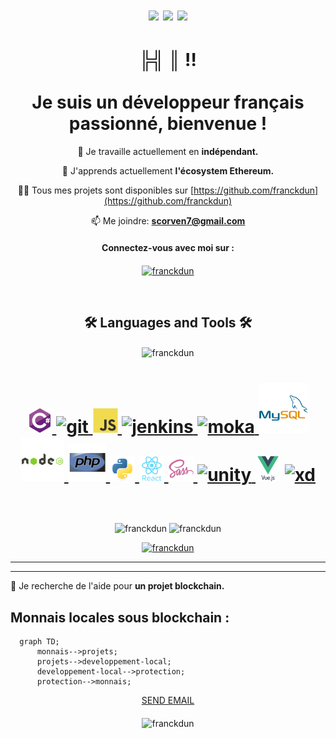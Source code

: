 

<!-- username 
<h2 align="center"> ✨ <img src=" https://komarev.com/ghpvc/?username=franckdun&label=Profile%20views&color=0e75b6&style=flat" alt="franckdun" /> ✨ </h2>
-->

<!-- frise -->
<h1 align="center"> <img src="https://media.giphy.com/media/dxn6fRlTIShoeBr69N/giphy.gif" width="75px">  <img src="https://media.giphy.com/media/du3J3cXyzhj75IOgvA/giphy.gif" width="76.5px">  <img src="https://media.giphy.com/media/dxn6fRlTIShoeBr69N/giphy.gif" width="75px"> </h1>
 
<!-- Intro phrase --> 
 
<h1 align="center">&#9568;&#9571; &#9553; &#8252; <br><br>
Je suis un développeur français passionné, bienvenue !</h1>


<!-- presentation -->

<div align="center">
  
🔭 Je travaille actuellement en **indépendant.**

🌱 J'apprends actuellement **l'écosystem Ethereum.**


👨‍💻 Tous mes projets sont disponibles sur [https://github.com/franckdun](https://github.com/franckdun)
<!-- 💬 Interrogez-moi sur **"le future à venir".** -->
📫 Me joindre: **scorven7@gmail.com**
  </div>
 
<!--- Social network -->
<h4 align="center">Connectez-vous avec moi sur :</h4>
<!-- Icone codepen -->
<p align="center"> 
<a href="https://codepen.io/franckdun" target="blank"><img align="center" src="https://raw.githubusercontent.com/rahuldkjain/github-profile-readme-generator /master/src/images/icons/Social/codepen.svg" alt="franckdun" height="50" width="50" /></a>
</p>
<br>

<!-- Technos -->

<h2 align="center">🛠 Languages and Tools 🛠</h2>

<p align="center">
  <img align="center" src="https://github-readme-stats.vercel.app/api/top-langs?username=franckdun&theme=onedark&show_icons=true&locale=en&layout=compact" alt="franckdun" /> </p>
  
<h1 align="center"> 
  
  <a href="https://www.w3schools.com/cs/" target="_blank" rel="noreferrer"> <img src="https://raw.githubusercontent.com/devicons/devicon/master/icons/csharp/csharp-original.svg" alt="csharp" width="40" height="40"/> </a> <a href="https://git- scm.com/" target="_blank" rel="noreferrer"> <img src="https://www.vectorlogo.zone/logos/git-scm/git-scm-icon.svg" alt="git" width="40" height="40"/> </a> <a href="https://developer.mozilla.org/en-US/docs/Web/JavaScript" target="_blank" rel="noreferrer "> <img src="https://raw.githubusercontent.com/devicons/devicon/master/icons/javascript/javascript-original.svg" alt="javascript" width="40" height="40"/> </a> <a href="https:// www.jenkins.io" target="_blank" rel="noreferrer"> <img src="https://www.vectorlogo.zone/logos/jenkins/jenkins-icon.svg" alt="jenkins" width=" 40" height="40"/> </a> <a href="https://mochajs.org" target="_blank" rel="noreferrer"> <img src="https://www.vectorlogo.zone/logos/mochajs/mochajs-icon.svg" alt="moka" width="40" height="40"/> </a> <a href="https://www.mysql.com/" target="_blank" rel="noreferrer"> <img src="https://raw.githubusercontent.com/devicons/devicon/master/icons/mysql/mysql-original-wordmark.svg" alt="mysql" width="80" height="80"/> </a> <a href="https://nodejs.org" target="_blank" rel="noreferrer"> <img src="https://raw.githubusercontent.com/devicons/devicon/master/icons/nodejs/nodejs-original-wordmark.svg" alt="nodejs" width="70" height="70"/> </a> <a href="https://www.php.net" target="_blank" rel="noreferrer"> <img src="https://raw.githubusercontent.com/devicons/devicon/master/icons/php/php-original.svg" alt="php" width="60" height="60"/> </a> <a href="https://www.python.org" target="_blank" rel="noreferrer"> <img src ="https://raw.githubusercontent.com/devicons/devicon/master/icons/python/python-original.svg" alt="python" width="40" height="40"/> </a> <a href="https://reactjs.org/" target="_blank" rel="noreferrer"> <img src="https://raw.githubusercontent.com/devicons/devicon/master/icons/react/react-original-wordmark.svg" alt="réagir" width="40" height="40"/> </a> <a href="https://sass-lang.com" target="_blank" rel="noreferrer"> <img src="https://raw.githubusercontent.com/devicons/devicon/master/icons/sass/sass-original.svg" alt="sass" width="40" height=" 40"/> </a> <a href="https://unity.com/" target="_blank" rel="noreferrer"> <img src="https://www.vectorlogo.zone/logos/unity3d/unity3d-icon.svg" alt="unity" width="40" height="40"/> </a> <a href="https://vuejs.org/" target="_blank" rel= "noreferrer"> <img src="https://raw.githubusercontent.com/devicons/devicon/master/icons/vuejs/vuejs-original-wordmark.svg" alt="vuejs" width="40" height=" 40"/></a> <a href="https://www.adobe.com/products/xd.html" target="_blank" rel="noreferrer"> <img src="https://cdn.worldvectorlogo.com/logos/adobe-xd.svg" alt="xd" width="40" height="40"/> </a> 
  
</h1>
<br>


<p align="center"> 
  <img align="center" src="https://github-readme-stats.vercel.app/api?username=franckdun&theme=onedark&show_icons=true&locale=fr" alt="franckdun" /> <img align="center" src="https://github-readme-streak-stats.herokuapp.com/?user=franckdun&theme=onedark&" alt="franckdun" />
</p>


<!-- github coupes sombre-->

<p align="center">
  <a href="https://github.com/ryo-ma/github-profile-trophy"><img src="https://github-profile-trophy.vercel.app/?username=franckdun&theme=onedark" alt="franckdun" /></a > </p>

<!-- github coupes blanches-->
<!-- <p align="center"> <a href="https:/ /github.com/ryo-ma/github-profile-trophy"><img src="https://github-profile-trophy.vercel.app/?username=franckdun" alt="franckdun" /></a > </p> -->

----------------------------------------------------------------------------------------------------------

<!-- Projects 
<h2 align="center"> My latest projects </h2>
<div align="center">
  <table>
        <tr>
            <td width="50%">
                <h3 align="center">My Blog 📰</h3>
                <p align="center">
                    <a href="#" target="_blank" rel="noreferrer"> <img src="" alt="franckdun blog"/> </a>
                    <p align="center">
                        This is my own blog where I share my knowledges
                    </p>
            </p>
            </td>
            <td width="50%">
                <h3 align="center">Chillflix 🎶</h3>
                <p align="center">
                    <a href="https://www.chillflix.art/" target="_blank" rel="noreferrer"> <img src="./static/chillflix.gif" alt="chillflix"/> </a>
                    <p align="center">
                        A chill radio from youtube to listen Lo-Fi music without being disturbed
                    </p>
            </p>
            </td>
        </tr>
        <tr>
            <td width="50%">
                <h3 align="center">CCbox TV 📹</h3>
                <p align="center">
                    <a href="https://cacabox-tv.com/" target="_blank" rel="noreferrer"> <img src="./static/ccbox-tv.gif" alt="ccbox-tv"/> </a>
                    <p align="center">
                        A netflix like for the Youtube Channel Cacabox TV
                    </p>
                </p>
            </td>
            <td width="50%">
                <h3 align="center">Unbox JS 📦</h3>
                <p align="center">
                    <a href="https://www.npmjs.com/package/unbox-js" target="_blank" rel="noreferrer"> <img src="./static/unbox-js.gif" alt="unbox-js"/> </a>
                    <a href="https://www.npmjs.com/package/unbox-js" target="blank"><img src="https://img.shields.io/npm/dy/unbox-js" alt="unbox-js-badge" /></a>
                    <p align="center">
                        NPM repository created with a friend to help web developper
                    </p>
            </p>
            </td>
        </tr>
        <tr>
            <td width="50%" align="center">
                <h3 align="center">Underrated skill in javascript 📚</h3>
                <p align="center">
                    <a href="https://codeoz.gumroad.com/l/RXLYp" target="_blank" rel="noreferrer"> <img src="./static/ebook-underrated.png" alt="ccbox-tv" /> </a>
                    <p align="center">
                        This book is for all javascript developers that want to learn unpopular things about javascript
                    </p>
                </p>
            </td>
            <td width="100%" align="center">
                <h3 align="center">Others ...</h3>
                </p>
                <p align="center">
                    <p align="center">
                        <a href="https://marketplace.visualstudio.com/items?itemName=code-oz.what-is-operator-javascript" target="_blank" rel="noreferrer">What is operator javascript 🔌 </a>
                        <p>
                            I created an operator lookup plugin for all VSCode user!
                        </p>
                    </p>
                </p>
                <p align="center">
                    <p align="center">
                        <a href="https://github.com/Code-Oz/youtube-dl-front" target="_blank" rel="noopener" > YT Downloader 🛠</a>
                        <p>
                            I created a youtube downloader that manage video & playlist
                        </p>
                    </p>
                </p>
                <p align="center">
                    <p align="center">
                        <a href="https://chrome.google.com/webstore/detail/beta-twitch-plus/ahdoacgdgcgkhmajnmibefppffbbkgnl?hl=fr&authuser=0" target="_blank" rel="noopener"> Twitch plus 🤖</a> 
                        <p>
                            Chrome extension that improve your experience on twitch
                        </p>
                    </p>
                </p>
                <p align="center">
                    <p align="center">
                        <a href="https://www.npmjs.com/package/liftp-js" target="_blank" rel="noopener"> liftP JS 📦</a> 
                        <p>
                            NPM Package to modify a sync function into an async function without manage parameters
                        </p>
                    </p>
                </p>
                <p style='margin-bottom: 175px'>
                </p>  
            </td>
        </tr>
  </table>
</div>
-->
-------------------------------------------------------------------------------------------------


<!-- 👯 Je cherche à collaborer **pour sauver le monde.** -->

🤝 Je recherche de l'aide pour **un projet blockchain.**
 
 ## Monnais locales sous blockchain :

```mermaid
  graph TD;
      monnais-->projets;
      projets-->developpement-local;
      developpement-local-->protection;
      protection-->monnais;
```

<p align="center">
    <a href="scorven7@gmail.com">SEND EMAIL</a>
    <p style='margin-bottom: 20px'>
    </p>
</p>  


<!-- nombre de vue -->

<p align="center"> <img src="https://komarev.com/ghpvc/?username=franckdun&label=Profile%20views&color=0e75b6&style=flat" alt="franckdun" /> </p>


